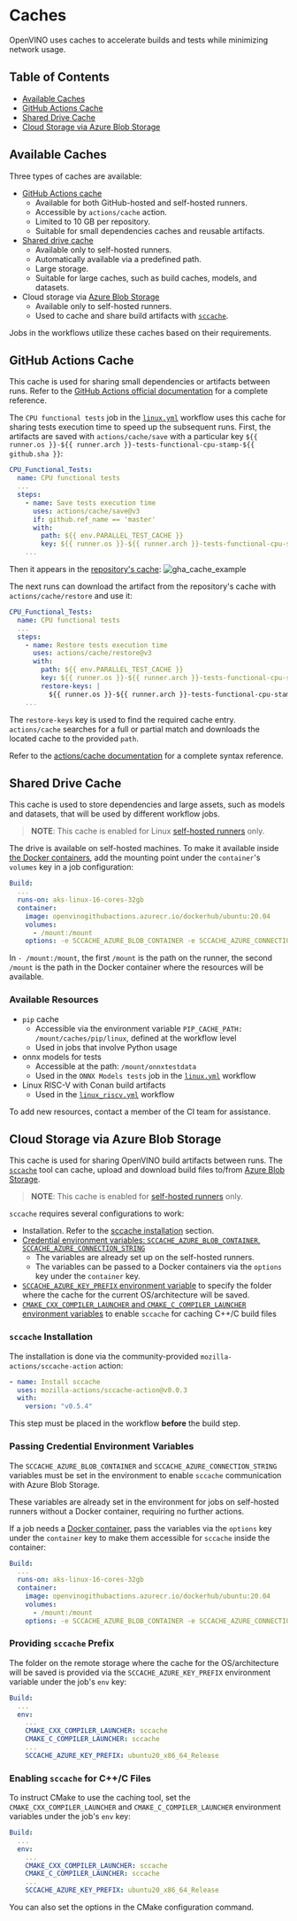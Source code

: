 # Caches

OpenVINO uses caches to accelerate builds and tests while minimizing network usage.

## Table of Contents

* [Available Caches](#available-caches)
* [GitHub Actions Cache](#github-actions-cache)
* [Shared Drive Cache](#shared-drive-cache)
* [Cloud Storage via Azure Blob Storage](#cloud-storage-via-azure-blob-storage)


## Available Caches

Three types of caches are available:
* [GitHub Actions cache](https://docs.github.com/en/actions/using-workflows/caching-dependencies-to-speed-up-workflows)
  * Available for both GitHub-hosted and self-hosted runners.
  * Accessible by `actions/cache` action.
  * Limited to 10 GB per repository.
  * Suitable for small dependencies caches and reusable artifacts.
* [Shared drive cache](#shared-drive-cache-usage-and-structure)
  * Available only to self-hosted runners.
  * Automatically available via a predefined path.
  * Large storage.
  * Suitable for large caches, such as build caches, models, and datasets.
* Cloud storage via [Azure Blob Storage](https://azure.microsoft.com/en-us/products/storage/blobs)
  * Available only to self-hosted runners.
  * Used to cache and share build artifacts with [`sccache`](https://github.com/mozilla/sccache).

Jobs in the workflows utilize these caches based on their requirements.

## GitHub Actions Cache

This cache is used for sharing small dependencies or artifacts between runs.
Refer to the [GitHub Actions official documentation](https://docs.github.com/en/actions/using-workflows/caching-dependencies-to-speed-up-workflows)
for a complete reference.

The `CPU functional tests` job in the [`linux.yml`](./../../../../.github/workflows/linux.yml)
workflow uses this cache for sharing tests execution time to speed up the subsequent runs.
First, the artifacts are saved with `actions/cache/save` with a particular
key `${{ runner.os }}-${{ runner.arch }}-tests-functional-cpu-stamp-${{ github.sha }}`:
```yaml
CPU_Functional_Tests:
  name: CPU functional tests
  ...
  steps:
    - name: Save tests execution time
      uses: actions/cache/save@v3
      if: github.ref_name == 'master'
      with:
        path: ${{ env.PARALLEL_TEST_CACHE }}
        key: ${{ runner.os }}-${{ runner.arch }}-tests-functional-cpu-stamp-${{ github.sha }}
    ...
```

Then it appears in the [repository's cache](https://github.com/openvinotoolkit/openvino/actions/caches):
![gha_cache_example](../../assets/gha_cache_example.png)

The next runs can download the artifact from the repository's cache with `actions/cache/restore`
and use it:
```yaml
CPU_Functional_Tests:
  name: CPU functional tests
  ...
  steps:
    - name: Restore tests execution time
      uses: actions/cache/restore@v3
      with:
        path: ${{ env.PARALLEL_TEST_CACHE }}
        key: ${{ runner.os }}-${{ runner.arch }}-tests-functional-cpu-stamp-${{ github.sha }}
        restore-keys: |
          ${{ runner.os }}-${{ runner.arch }}-tests-functional-cpu-stamp
    ...
```
The `restore-keys` key is used to find the required cache entry. `actions/cache` searches for
a full or partial match and downloads the located cache to the provided `path`.

Refer to the [actions/cache documentation](https://github.com/actions/cache) for a complete syntax reference.

## Shared Drive Cache

This cache is used to store dependencies and large assets, such as models and datasets,
that will be used by different workflow jobs.

>**NOTE**: This cache is enabled for Linux [self-hosted runners](./runners.md) only.

The drive is available on self-hosted machines. To make it available inside [the Docker containers](./docker_images.md),
add the mounting point under the `container`'s `volumes` key in a job configuration:
```yaml
Build:
  ...
  runs-on: aks-linux-16-cores-32gb
  container:
    image: openvinogithubactions.azurecr.io/dockerhub/ubuntu:20.04
    volumes:
      - /mount:/mount
    options: -e SCCACHE_AZURE_BLOB_CONTAINER -e SCCACHE_AZURE_CONNECTION_STRING
```

In `- /mount:/mount`, the first `/mount` is the path on the runner, the second `/mount` is the
path in the Docker container where the resources will be available.

### Available Resources

* `pip` cache
  * Accessible via the environment variable `PIP_CACHE_PATH: /mount/caches/pip/linux`, defined at the workflow level
  * Used in jobs that involve Python usage
* onnx models for tests
  * Accessible at the path: `/mount/onnxtestdata`
  * Used in the `ONNX Models tests` job in the [`linux.yml`](./../../../../.github/workflows/linux.yml) workflow
* Linux RISC-V with Conan build artifacts
  * Used in the [`linux_riscv.yml`](./../../../../.github/workflows/linux_riscv.yml) workflow

To add new resources, contact a member of the CI team for assistance.

## Cloud Storage via Azure Blob Storage

This cache is used for sharing OpenVINO build artifacts between runs.
The [`sccache`](https://github.com/mozilla/sccache) tool can cache, upload and download build files to/from [Azure Blob Storage](https://azure.microsoft.com/en-us/products/storage/blobs).

>**NOTE**: This cache is enabled for [self-hosted runners](./runners.md) only.

`sccache` requires several configurations to work:
* Installation. Refer to the [sccache installation](#sccache-installation) section.
* [Credential environment variables: `SCCACHE_AZURE_BLOB_CONTAINER`, `SCCACHE_AZURE_CONNECTION_STRING`](#passing-credential-environment-variables)
  * The variables are already set up on the self-hosted runners.
  * The variables can be passed to a Docker containers via the `options` key under the `container` key.
* [`SCCACHE_AZURE_KEY_PREFIX` environment variable](#providing-sccache-prefix) to specify the folder where the cache for the current OS/architecture will be saved.
* [`CMAKE_CXX_COMPILER_LAUNCHER` and `CMAKE_C_COMPILER_LAUNCHER` environment variables](#enabling-sccache-for-cc-files) to enable `sccache` for caching C++/C build files

### `sccache` Installation

The installation is done via the community-provided `mozilla-actions/sccache-action` action:
```yaml
- name: Install sccache
  uses: mozilla-actions/sccache-action@v0.0.3
  with:
    version: "v0.5.4"
```

This step must be placed in the workflow **before** the build step.

### Passing Credential Environment Variables

The `SCCACHE_AZURE_BLOB_CONTAINER` and `SCCACHE_AZURE_CONNECTION_STRING` variables must be
set in the environment to enable `sccache` communication with Azure Blob Storage.

These variables are already set in the environment for jobs on self-hosted runners
without a Docker container, requiring no further actions.


If a job needs a [Docker container](./docker_images.md), pass the variables via the `options`
key under the `container` key to make them accessible for `sccache` inside the container:
```yaml
Build:
  ...
  runs-on: aks-linux-16-cores-32gb
  container:
    image: openvinogithubactions.azurecr.io/dockerhub/ubuntu:20.04
    volumes:
      - /mount:/mount
    options: -e SCCACHE_AZURE_BLOB_CONTAINER -e SCCACHE_AZURE_CONNECTION_STRING
```

### Providing `sccache` Prefix

The folder on the remote storage where the cache for the OS/architecture will be saved is
provided via the `SCCACHE_AZURE_KEY_PREFIX` environment variable under the job's `env` key:
```yaml
Build:
  ...
  env:
    ...
    CMAKE_CXX_COMPILER_LAUNCHER: sccache
    CMAKE_C_COMPILER_LAUNCHER: sccache
    ...
    SCCACHE_AZURE_KEY_PREFIX: ubuntu20_x86_64_Release
```

### Enabling `sccache` for C++/C Files

To instruct CMake to use the caching tool, set the `CMAKE_CXX_COMPILER_LAUNCHER`
and `CMAKE_C_COMPILER_LAUNCHER` environment variables under the job's `env` key:
```yaml
Build:
  ...
  env:
    ...
    CMAKE_CXX_COMPILER_LAUNCHER: sccache
    CMAKE_C_COMPILER_LAUNCHER: sccache
    ...
    SCCACHE_AZURE_KEY_PREFIX: ubuntu20_x86_64_Release
```
You can also set the options in the CMake configuration command.
